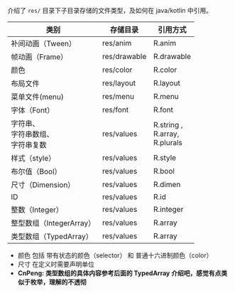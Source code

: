 介绍了 `res/` 目录下子目录存储的文件类型，及如何在 java/kotlin 中引用。

类别|存储目录|引用方式
---|---|---
补间动画（Tween）| res/anim | R.anim
帧动画（Frame）| res/drawable | R.drawable
颜色 | res/color | R.color
布局文件 | res/layout | R.layout
菜单文件(menu) | res/menu | R.menu
字体（Font） | res/font | R.font
字符串、 <br>字符串数组、<br>字符串复数 | res/values | R.string ,<br> R.array,<br> R.plurals
样式（style）| res/values | R.style
布尔值（Bool）| res/values | R.bool
尺寸（Dimension）| res/values | R.dimen
ID | res/values | R.id
整数（Integer）| res/values | R.integer
整型数组（IntegerArray）| res/values | R.array
类型数组（TypedArray）| res/values | R.array
 
* 颜色 包括 带有状态的颜色（selector） 和 普通十六进制颜色（color） 
* 尺寸 在定义时需要声明单位
* **CnPeng: 类型数组的具体内容参考后面的 TypedArray 介绍吧，感觉有点类似于枚举，理解的不透彻**
